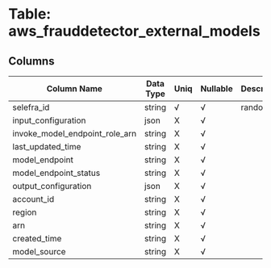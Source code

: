# Table: aws_frauddetector_external_models

## Columns 

|  Column Name   |  Data Type  | Uniq | Nullable | Description | 
|  ----  | ----  | ----  | ----  | ---- | 
| selefra_id | string | √ | √ | random id | 
| input_configuration | json | X | √ |  | 
| invoke_model_endpoint_role_arn | string | X | √ |  | 
| last_updated_time | string | X | √ |  | 
| model_endpoint | string | X | √ |  | 
| model_endpoint_status | string | X | √ |  | 
| output_configuration | json | X | √ |  | 
| account_id | string | X | √ |  | 
| region | string | X | √ |  | 
| arn | string | X | √ |  | 
| created_time | string | X | √ |  | 
| model_source | string | X | √ |  | 



